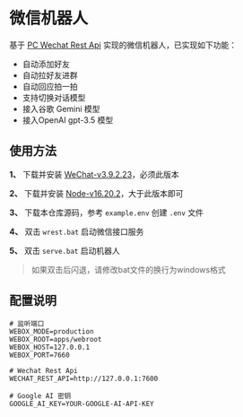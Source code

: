 # 微信机器人

基于 [PC Wechat Rest Api](https://github.com/opentdp/wechat-rest) 实现的微信机器人，已实现如下功能：

- 自动添加好友
- 自动拉好友进群
- 自动回应拍一拍
- 支持切换对话模型
- 接入谷歌 Gemini 模型
- 接入OpenAI gpt-3.5 模型

## 使用方法

**1、** 下载并安装 [WeChat-v3.9.2.23](https://github.com/opentdp/wechat-rest/releases/download/v0.0.1/WeChatSetup-3.9.2.23.exe)，必须此版本

**2、** 下载并安装 [Node-v16.20.2](https://nodejs.org/dist/v16.20.2/node-v16.20.2-x64.msi)，大于此版本即可

**3、** 下载本仓库源码，参考 `example.env` 创建 `.env` 文件

**4、** 双击 `wrest.bat` 启动微信接口服务

**5、** 双击 `serve.bat` 启动机器人

> 如果双击后闪退，请修改bat文件的换行为windows格式

## 配置说明

```shell
# 监听端口
WEBOX_MODE=production
WEBOX_ROOT=apps/webroot
WEBOX_HOST=127.0.0.1
WEBOX_PORT=7660

# Wechat Rest Api
WECHAT_REST_API=http://127.0.0.1:7600

# Google AI 密钥
GOOGLE_AI_KEY=YOUR-GOOGLE-AI-API-KEY
```
